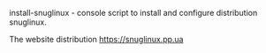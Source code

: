 install-snuglinux - console script to install and configure distribution snuglinux.

The website distribution https://snuglinux.pp.ua
